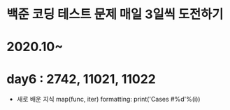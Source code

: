 # 백준 코딩 테스트 문제 매일 3일씩 도전하기
# 2020.10~

# day6 : 2742, 11021, 11022
- 새로 배운 지식
map(func, iter)
formatting: print('Cases #%d'%(i))
